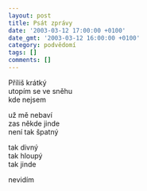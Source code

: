 ```yaml
---
layout: post
title: Psát zprávy
date: '2003-03-12 17:00:00 +0100'
date_gmt: '2003-03-12 16:00:00 +0100'
category: podvědomí
tags: []
comments: []
---
```


<p>Příliš krátký<br>utopím se ve sněhu<br>kde nejsem</p>
<p>už mě nebaví<br>zas někde jinde<br>není tak špatný</p>
<p>tak divný<br>tak hloupý<br>tak jinde</p>
<p>nevidím</p>
